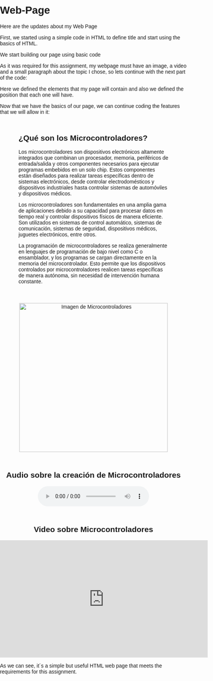 # Web-Page
Here are the updates about my Web Page

First, we started using a simple code in HTML to define title and start using the basics of HTML.

<!DOCTYPE html>
<html lang="es">
<head>
    <meta charset="UTF-8">
    <meta name="viewport" content="width=device-width, initial-scale=1.0">
    <title>Página sobre Microcontroladores</title>
  
We start building our page using basic code 

As it was required for this assignment, my webpage must have an image, a video and a small paragraph about the topic I chose, so lets continue with the next part of the code:

<style>
        body {
            font-family: Arial, sans-serif;
            margin: 0;
            padding: 0;
        }
        .portada {
            text-align: center;
            margin-top: 100px;
        }
        .resumen {
            margin: 50px;
        }
        .imagen {
            text-align: center;
        }
        .audio {
            text-align: center;
            margin-top: 50px;
        }
        .video {
            text-align: center;
            margin-top: 50px;
        }
    </style>
</head>
<body>

Here we defined the elements that my page will contain and also we defined the position that each one will have.

Now that we have the basics of our page, we can continue coding the features that we will allow in it: 

<!-- Resumen -->
<div class="resumen">
    <h2>¿Qué son los Microcontroladores?</h2>
    <p>Los microcontroladores son dispositivos electrónicos altamente integrados que combinan un procesador, memoria, periféricos de entrada/salida y otros componentes necesarios para ejecutar programas embebidos en un solo chip. Estos componentes están diseñados para realizar tareas específicas dentro de sistemas electrónicos, desde controlar electrodomésticos y dispositivos industriales hasta controlar sistemas de automóviles y dispositivos médicos.

Los microcontroladores son fundamentales en una amplia gama de aplicaciones debido a su capacidad para procesar datos en tiempo real y controlar dispositivos físicos de manera eficiente. Son utilizados en sistemas de control automático, sistemas de comunicación, sistemas de seguridad, dispositivos médicos, juguetes electrónicos, entre otros.

La programación de microcontroladores se realiza generalmente en lenguajes de programación de bajo nivel como C o ensamblador, y los programas se cargan directamente en la memoria del microcontrolador. Esto permite que los dispositivos controlados por microcontroladores realicen tareas específicas de manera autónoma, sin necesidad de intervención humana constante.</p>
</div>

<!-- Imagen de Microcontroladores -->
<div class="imagen">
    <img src="Micros.jpg" alt="Imagen de Microcontroladores" width="400">
</div>

<!-- Audio -->
<div class="audio">
    <h2>Audio sobre la creación de Microcontroladores</h2>
    <audio controls>
        <source src="ruta_del_audio.mp3" type="audio/mpeg">
        Your browser does not support the audio element.
    </audio>
</div>

<!-- Video -->
<div class="video">
    <h2>Video sobre Microcontroladores</h2>
    <iframe width="560" height="315" src="https://www.youtube.com/embed/ruta_del_video" frameborder="0" allowfullscreen></iframe>
</div>

</body>
</html>

As we can see, it´s a simple but useful HTML web page that meets the requirements for this assignment.
